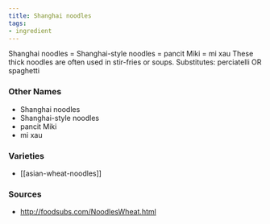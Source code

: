 ```yaml
---
title: Shanghai noodles
tags:
- ingredient
---
```

Shanghai noodles = Shanghai-style noodles = pancit Miki = mi xau These thick noodles are often used in stir-fries or soups. Substitutes: perciatelli OR spaghetti

### Other Names

* Shanghai noodles
* Shanghai-style noodles
* pancit Miki
* mi xau

### Varieties

* [[asian-wheat-noodles]]

### Sources
* http://foodsubs.com/NoodlesWheat.html
